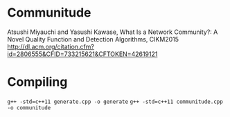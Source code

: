 # Communitude

Atsushi Miyauchi and Yasushi Kawase,
What Is a Network Community?: A Novel Quality Function and Detection Algorithms, CIKM2015
http://dl.acm.org/citation.cfm?id=2806555&CFID=733215621&CFTOKEN=42619121



# Compiling
`g++ -std=c++11 generate.cpp -o generate`
`g++ -std=c++11 communitude.cpp -o communitude`

